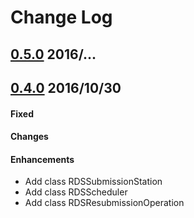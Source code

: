 # Change Log #

## [0.5.0](https://bitbucket.org/kfxteam/rdsremotedatasolutions/commits/tag/0.5.0) 2016/...


## [0.4.0](https://bitbucket.org/kfxteam/rdsremotedatasolutions/commits/tag/0.4.0) 2016/10/30

#### Fixed 


#### Changes

#### Enhancements
- Add class RDSSubmissionStation
- Add class RDSScheduler
- Add class RDSResubmissionOperation